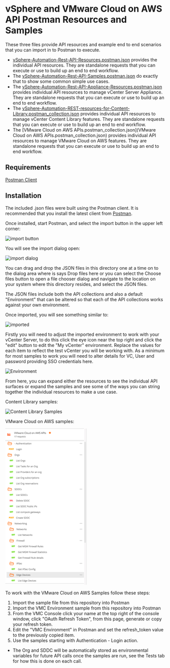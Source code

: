 # vSphere and VMware Cloud on AWS API Postman Resources and Samples

These three files provide API resources and example end to end scenarios that you
can import in to Postman to execute.

* [vSphere-Automation-Rest-API-Resources.postman.json](vSphere-Automation-Rest-API-Resources.postman.json) provides the
individual API resources. They are standalone requests that you can execute or use to build up an end to end workflow.
* The [vSphere-Automation-Rest-API-Samples.postman.json](vSphere-Automation-Rest-API-Samples.postman.json) do
exactly that to show some common simple use cases.
* The [vSphere-Automation-Rest-API-Appliance-Resources.postman.json](vSphere-Automation-Rest-API-Appliance-Resources.postman.json)
provides individual API resources to manage vCenter Server Appliance. They are standalone requests that you can execute
or use to build up an end to end workflow.
* The [vSphere-Automation-REST-resources-for-Content-Library.postman_collection.json](vSphere-Automation-REST-resources-for-Content-Library.postman_collection.json)
provides individual API resources to manage vCenter Content Library features. They are standalone requests that you can execute
or use to build up an end to end workflow.
* The [VMware Cloud on AWS APIs.postman_collection.json](VMware Cloud on AWS APIs.postman_collection.json)
provides individual API resources to manage VMware Cloud on AWS features. They are standalone requests that you can execute
or use to build up an end to end workflow.

## Requirements
[Postman Client](https://www.getpostman.com)

## Installation

The included .json files were built using the Postman client. It is recommended that you install the latest client from [Postman](https://www.getpostman.com).

Once installed, start Postman, and select the import button in the upper left corner:

![import button](images/importbutton.png "Import button")


You will see the import dialog open:

![import dialog](images/importdialog.png "Import dialog")

You can drag and drop the JSON files in this directory one at a time on to the
dialog area where is says Drop files here or you can select the Choose files
button to open a file chooser dialog and navigate to the location on your system
where this directory resides, and select the JSON files.

The JSON files include both the API collections and also a default "Environment" that can be altered so that each of the API collections works against your own environment.

Once imported, you will see something similar to:

![imported](images/imported.png "Imported")

Firstly you will need to adjust the imported environment to work with your vCenter Server, to do this click the eye icon near the top right and click the "edit" button to edit the "My vCenter" environment.  Replace the values for each item to reflect the test vCenter you will be working with.  As a minimum for most samples to work you will need to alter details for VC, User and password providing SSO credentials here.

![Environment](images/environment.jpg "Environment")

From here, you can expand either the resources to see the individual API surfaces
or expand the samples and see some of the ways you can string together the
individual resources to make a use case.

Content Library samples:

![Content Library Samples](images/ContentLibrary_Sample.JPG "Content Library")

VMware Cloud on AWS samples:

![VMware Cloud on AWS Samples](images/VMC.JPG "VMware Cloud on AWS")

To work with the VMware Cloud on AWS Samples follow these steps:
1. Import the sample file from this repository into Postman
2. Import the VMC Environment sample from this repository into Postman
3. From the VMC Console click your name at the top right of the console window, click "OAuth Refresh Token", from this page, generate or copy your refresh token.
4. Edit the "VMC Environment" in Postman and set the refresh_token value to the previously copied item.
5. Use the samples starting with Authentication - Login action.
* The Org and SDDC will be automatically stored as environmental variables for future API calls once the samples are run, see the Tests tab for how this is done on each call.